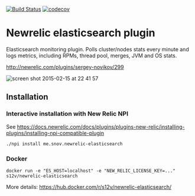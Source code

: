 [![Build Status](https://travis-ci.org/s12v/newrelic-elasticsearch.svg?branch=master)](https://travis-ci.org/s12v/newrelic-elasticsearch)
[![codecov](https://codecov.io/gh/s12v/newrelic-elasticsearch/branch/master/graph/badge.svg)](https://codecov.io/gh/s12v/newrelic-elasticsearch)

# Newrelic elasticsearch plugin

Elasticsearch monitoring plugin. Polls cluster/nodes stats every minute and logs metrics, including RPMs, thread pool, merges, JVM and OS stats.

http://newrelic.com/plugins/sergey-novikov/299

![screen shot 2015-02-15 at 22 41 57](https://cloud.githubusercontent.com/assets/1462574/6205166/8c7b12ee-b565-11e4-9495-4fee5de919db.png)

## Installation

### Interactive installation with New Relic NPI

See https://docs.newrelic.com/docs/plugins/plugins-new-relic/installing-plugins/installing-npi-compatible-plugin
```
./npi install me.snov.newrelic-elasticsearch
```

### Docker

```
docker run -e "ES_HOST=localhost" -e "NEW_RELIC_LICENSE_KEY=..." s12v/newrelic-elasticsearch
```

More details: https://hub.docker.com/r/s12v/newrelic-elasticsearch/
